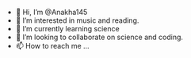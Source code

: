 - 👋 Hi, I’m @Anakha145
- 👀 I’m interested in music and reading.
- 🌱 I’m currently learning science 
- 💞️ I’m looking to collaborate on science and coding.
- 📫 How to reach me ...

<!---
Anakha145/Anakha145 is a ✨ special ✨ repository because its `README.md` (this file) appears on your GitHub profile.
You can click the Preview link to take a look at your changes.
--->
